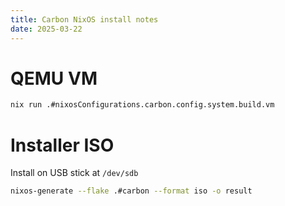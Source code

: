 ```yaml
---
title: Carbon NixOS install notes
date: 2025-03-22
---
```


# QEMU VM

```bash
nix run .#nixosConfigurations.carbon.config.system.build.vm
```

# Installer ISO

Install on USB stick at `/dev/sdb`

```bash
nixos-generate --flake .#carbon --format iso -o result
```
